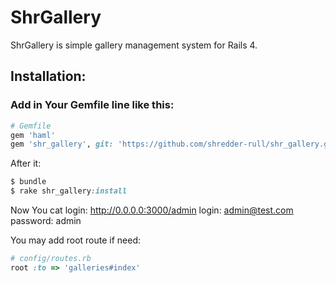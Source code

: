 # ShrGallery

ShrGallery is simple gallery management system for Rails 4.

## Installation:

### Add in Your Gemfile line like this:
``` ruby
# Gemfile
gem 'haml'
gem 'shr_gallery', git: 'https://github.com/shredder-rull/shr_gallery.git'
```

After it:

``` ruby
$ bundle
$ rake shr_gallery:install
```
Now You cat login: http://0.0.0.0:3000/admin
login: admin@test.com
password: admin

You may add root route if need:
``` ruby
# config/routes.rb
root :to => 'galleries#index'
```
